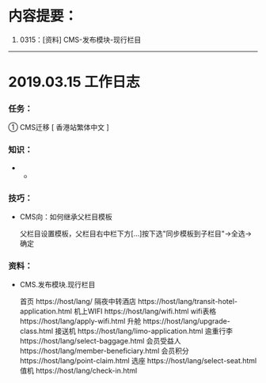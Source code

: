 # 内容提要：

1. 0315：[资料] CMS-发布模块-现行栏目



****



# 2019.03.15 工作日志

### 任务：

① CMS迁移 [ 香港站繁体中文 ]

### 知识：

+ -

### 技巧：

+ CMS向：如何继承父栏目模板

  父栏目设置模板，父栏目右中栏下方[...]按下选"同步模板到子栏目"->全选->确定

### 资料：

+ CMS.发布模块.现行栏目

  首页  https://host/lang/
  隔夜中转酒店  https://host/lang/transit-hotel-application.html
  机上WIFI  https://host/lang/wifi.html
  wifi表格  https://host/lang/apply-wifi.html
  升舱  https://host/lang/upgrade-class.html
  接送机  https://host/lang/limo-application.html
  逾重行李  https://host/lang/select-baggage.html
  会员受益人  https://host/lang/member-beneficiary.html
  会员积分  https://host/lang/point-claim.html
  选座  https://host/lang/select-seat.html
  值机  https://host/lang/check-in.html

